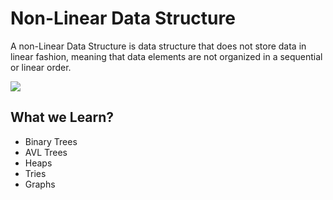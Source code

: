 # Non-Linear Data Structure
A non-Linear Data Structure is data structure that does not store data in linear fashion, meaning that data elements are not organized in a sequential or linear order.

<image widtth = "100px" src = "srcs\1.png"></image>

## What we Learn?
- Binary Trees
- AVL Trees
- Heaps
- Tries
- Graphs
